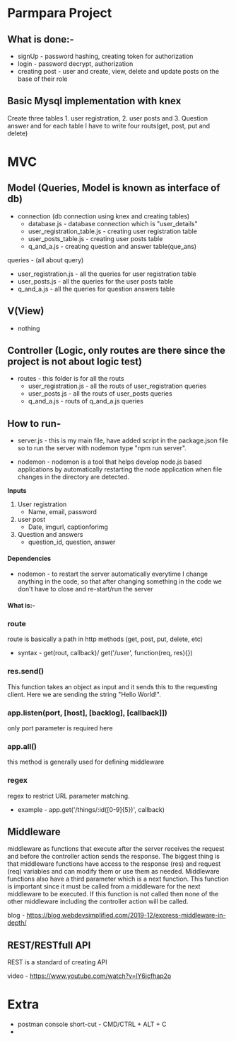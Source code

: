 # Parmpara Project

## What is done:-
 - signUp - password hashing, creating token for authorization
 - login - password decrypt, authorization
 - creating post - user and create, view, delete and update posts on the base of their role

## Basic Mysql implementation with knex
Create three tables 1. user registration, 2. user posts and 3. Question answer and for each table I have to write four routs(get, post, put and delete)

# MVC
## Model (Queries, Model is known as interface of db)
- connection (db connection using knex and creating tables)
  - database.js - database connection which is "user_details" 
  - user_registration_table.js - creating user registration table
  - user_posts_table.js - creating user posts table
  - q_and_a.js - creating question and answer table(que_ans)

queries - (all about query) 
- user_registration.js - all the queries for user registration table
- user_posts.js - all the queries for the user posts table
- q_and_a.js - all the queries for question answers table

## V(View)
- nothing

## Controller (Logic, only routes are there since the project is not about logic test)
- routes - this folder is for all the routs
  - user_registration.js - all the routs of user_registration queries
  - user_posts.js - all the routs of user_posts queries
  - q_and_a.js - routs of q_and_a.js queries

## How to run-
  - server.js - this is my main file, have added script in the package.json file so to run the server with nodemon type "npm run server".

  - nodemon - nodemon is a tool that helps develop node.js based applications by automatically restarting the node application when file changes in the directory are detected.

**Inputs** 
 1. User registration
    - Name, email, password
 2. user post
    - Date, imgurl, captionforimg
 3. Question and answers
    - question_id, question, answer  


#### Dependencies
 - nodemon - to restart the server automatically everytime I change anything in the code, so that after changing something in the code we don't have to close and re-start/run the server


#### What is:- 
### route
 route is basically a path in http methods (get, post, put, delete, etc)
  - syntax - get(rout, callback)/ get('/user', function(req, res){})
### res.send()
 This function takes an object as input and it sends this to the requesting client. Here we are sending the string "Hello World!".
### app.listen(port, [host], [backlog], [callback]])
 only port parameter is required here
### app.all()
 this method is generally used for defining middleware
### regex
 regex to restrict URL parameter matching.
 - example - app.get('/things/:id([0-9]{5})', callback)

## Middleware 
middleware as functions that execute after the server receives the request and before the controller action sends the response. The biggest thing is that middleware functions have access to the response (res) and request (req) variables and can modify them or use them as needed. Middleware functions also have a third parameter which is a next function. This function is important since it must be called from a middleware for the next middleware to be executed. If this function is not called then none of the other middleware including the controller action will be called.

blog - https://blog.webdevsimplified.com/2019-12/express-middleware-in-depth/

## REST/RESTfull API
REST is a standard of creating API

video - https://www.youtube.com/watch?v=lY6icfhap2o

# Extra
- postman console short-cut - CMD/CTRL + ALT + C
- 
